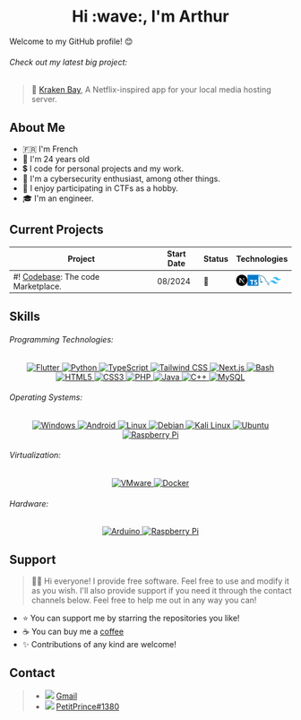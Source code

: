 ##

<h1 align="center">
  Hi :wave:, I'm Arthur
</h1>

Welcome to my GitHub profile! :blush:

###### Check out my latest big project:
> :octopus: [Kraken Bay](https://github.com/PetitPrinc3/Kraken-Bay), A Netflix-inspired app for your local media hosting server.

## About Me

- :fr: I'm French
- :boy: I'm 24 years old
- :heavy_dollar_sign: I code for personal projects and my work.
- :seedling: I'm a cybersecurity enthusiast, among other things.
- :triangular_flag_on_post: I enjoy participating in CTFs as a hobby.
- :mortar_board: I'm an engineer.

## Current Projects

| Project | Start Date | Status | Technologies |
|---|---|---|---|
| #! [Codebase](https://github.com/PetitPrinc3/Codebase): The code Marketplace. | 08/2024 | :running: | <img src="https://raw.githubusercontent.com/devicons/devicon/master/icons/nextjs/nextjs-original.svg" height="20"><img src="https://raw.githubusercontent.com/devicons/devicon/master/icons/typescript/typescript-original.svg" height="20"><img src="https://raw.githubusercontent.com/devicons/devicon/master/icons/mysql/mysql-original.svg" height="20"><img src="https://raw.githubusercontent.com/devicons/devicon/master/icons/tailwindcss/tailwindcss-original.svg" height="20"> |

## Skills

###### Programming Technologies:

<p align="center">
  <a href="https://flutter.dev" target="_blank" rel="noreferrer"> <img src="https://img.shields.io/badge/Flutter-02569B?style=for-the-badge&logo=flutter&logoColor=white" alt="Flutter" /> </a>
  <a href="https://www.python.org" target="_blank" rel="noreferrer"> <img src="https://img.shields.io/badge/Python-3776AB?style=for-the-badge&logo=python&logoColor=white" alt="Python" /> </a>
  <a href="https://www.typescriptlang.org/" target="_blank" rel="noreferrer"> <img src="https://img.shields.io/badge/TypeScript-3178C6?style=for-the-badge&logo=typescript&logoColor=white" alt="TypeScript" /> </a>
  <a href="https://tailwindcss.com/" target="_blank" rel="noreferrer"> <img src="https://img.shields.io/badge/Tailwind_CSS-38B2AC?style=for-the-badge&logo=tailwind-css&logoColor=white" alt="Tailwind CSS" /> </a>
  <a href="https://nextjs.org/" target="_blank" rel="noreferrer"> <img src="https://img.shields.io/badge/Next-black?style=for-the-badge&logo=next.js&logoColor=white" alt="Next.js" /> </a>
  <a href="https://www.gnu.org/software/bash/" target="_blank" rel="noreferrer"> <img src="https://img.shields.io/badge/Bash-4EAA25?style=for-the-badge&logo=gnu-bash&logoColor=white" alt="Bash" /> </a>
  <a href="https://www.w3.org/html/" target="_blank" rel="noreferrer"> <img src="https://img.shields.io/badge/HTML5-E34F26?style=for-the-badge&logo=html5&logoColor=white" alt="HTML5" /> </a>
  <a href="https://www.w3schools.com/css/" target="_blank" rel="noreferrer"> <img src="https://img.shields.io/badge/CSS3-1572B6?style=for-the-badge&logo=css3&logoColor=white" alt="CSS3" /> </a>
  <a href="https://www.php.net" target="_blank" rel="noreferrer"> <img src="https://img.shields.io/badge/PHP-777BB4?style=for-the-badge&logo=php&logoColor=white" alt="PHP" /> </a>
  <a href="https://www.java.com" target="_blank" rel="noreferrer"> <img src="https://img.shields.io/badge/Java-ED8B00?style=for-the-badge&logo=openjdk&logoColor=white" alt="Java" /> </a>
  <a href="https://www.cplusplus.com/" target="_blank" rel="noreferrer"> <img src="https://img.shields.io/badge/C%2B%2B-00599C?style=for-the-badge&logo=c%2B%2B&logoColor=white" alt="C++" /> </a>
  <a href="https://www.mysql.com/" target="_blank" rel="noreferrer"> <img src="https://img.shields.io/badge/MySQL-005C84?style=for-the-badge&logo=mysql&logoColor=white" alt="MySQL" /> </a>
</p>

###### Operating Systems:

<p align="center">
    <a href="https://www.microsoft.com/en-us/windows" target="_blank" rel="noreferrer"> <img src="https://img.shields.io/badge/Windows-0078D6?style=for-the-badge" alt="Windows" /> </a>
    <a href="https://www.android.com" target="_blank" rel="noreferrer"> <img src="https://img.shields.io/badge/Android-3DDC84?style=for-the-badge&logo=android&logoColor=white" alt="Android" /> </a>
    <a href="https://www.linux.org/" target="_blank" rel="noreferrer"> <img src="https://img.shields.io/badge/Linux-FCC624?style=for-the-badge&logo=linux&logoColor=black" alt="Linux" /> </a>
    <a href="https://www.debian.org/" target="_blank" rel="noreferrer"> <img src="https://img.shields.io/badge/Debian-A81D33?style=for-the-badge&logo=debian&logoColor=white" alt="Debian" /> </a>
    <a href="https://www.kali.org/" target="_blank" rel="noreferrer"> <img src="https://img.shields.io/badge/Kali_Linux-557C94?style=for-the-badge&logo=kalilinux&logoColor=white" alt="Kali Linux" /> </a>
    <a href="https://ubuntu.com/" target="_blank" rel="noreferrer"> <img src="https://img.shields.io/badge/Ubuntu-E95420?style=for-the-badge&logo=ubuntu&logoColor=white" alt="Ubuntu" /> </a>
    <a href="https://www.raspberrypi.com/" target="_blank" rel="noreferrer"> <img src="https://img.shields.io/badge/Raspberry_Pi-C51A4A?style=for-the-badge&logo=raspberry-pi&logoColor=white" alt="Raspberry Pi" /> </a>
</p>

###### Virtualization:

<p align="center">
    <a href="https://www.vmware.com/" target="_blank" rel="noreferrer"> <img src="https://img.shields.io/badge/VMware-1663B8?style=for-the-badge&logo=vmware&logoColor=white" alt="VMware" /> </a>
    <a href="https://www.docker.com/" target="_blank" rel="noreferrer"> <img src="https://img.shields.io/badge/Docker-2496ED?style=for-the-badge&logo=docker&logoColor=white" alt="Docker" /> </a>
</p>

###### Hardware:

<p align="center">
    <a href="https://www.arduino.cc/" target="_blank" rel="noreferrer"> <img src="https://img.shields.io/badge/Arduino-00979D?style=for-the-badge&logo=arduino&logoColor=white" alt="Arduino" /> </a>
    <a href="https://www.raspberrypi.com/" target="_blank" rel="noreferrer"> <img src="https://img.shields.io/badge/Raspberry_Pi-C51A4A?style=for-the-badge&logo=raspberry-pi&logoColor=white" alt="Raspberry Pi" /> </a>
</p>

## Support

> 👋🏼 Hi everyone! I provide free software. Feel free to use and modify it as you wish. I'll also provide support if you need it through the contact channels below. Feel free to help me out in any way you can!

- ⭐️ You can support me by starring the repositories you like!
- ☕️ You can buy me a [coffee](https://www.paypal.com/paypalme/AReppelin)
- ✨ Contributions of any kind are welcome!

## Contact

> - <img src="https://upload.wikimedia.org/wikipedia/commons/thumb/7/7e/Gmail_icon_%282020%29.svg/2560px-Gmail_icon_%282020%29.svg.png" height="12"> [Gmail](mailto:gavrochebackups@gmail.com)
> - <img src="https://discord.com/assets/847541504914fd33810e70a0ea73177e.ico" height="12"> [PetitPrince#1380](https://discordapp.com/users/PetitPrince#1380)
